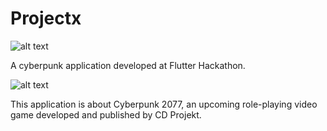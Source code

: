 # Projectx
![alt text](https://github.com/Flavius890/projectx/blob/master/assets/video/titleanimation.gif)



A cyberpunk application developed at Flutter Hackathon.



![alt text](https://github.com/Flavius890/projectx/blob/master/assets/video/infobutton.gif)

This application is about Cyberpunk 2077, an upcoming role-playing video game developed and published by CD Projekt.

